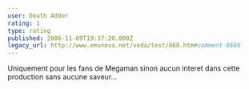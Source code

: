 ```yaml
---
user: Death Adder
rating: 1
type: rating
published: 2006-11-09T19:37:20.000Z
legacy_url: http://www.emunova.net/veda/test/868.htm#comment-6689
---
```

Uniquement pour les fans de Megaman sinon aucun interet dans cette production sans aucune saveur...